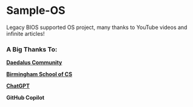 # Sample-OS
Legacy BIOS supported OS project, many thanks to YouTube videos and infinite articles!

### A Big Thanks To:


[**Daedalus Community**](https://youtube.com/@DaedalusCommunity)


[**Birmingham School of CS**](https://www.cs.bham.ac.uk/~exr/lectures/opsys/10_11/lectures/os-dev.pdf)


[**ChatGPT**](https://www.chatgpt.com/)


**GitHub Copilot**
